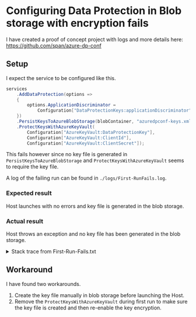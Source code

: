 # Configuring Data Protection in Blob storage with encryption fails

I have created a proof of concept project with logs and more details here:
https://github.com/span/azure-dp-conf

## Setup

I expect the service to be configured like this.

```c#
services
    .AddDataProtection(options =>
    {
        options.ApplicationDiscriminator = 
            Configuration["DataProtectionKeys:applicationDiscriminator"];
    })
    .PersistKeysToAzureBlobStorage(blobContainer, "azuredpconf-keys.xml")
    .ProtectKeysWithAzureKeyVault(
        Configuration["AzureKeyVault:DataProtectionKey"],
        Configuration["AzureKeyVault:ClientId"],
        Configuration["AzureKeyVault:ClientSecret"]);
```

This fails however since no key file is generated in 
`PersistKeysToAzureBlobStorage` and `ProtectKeysWithAzureKeyVault` seems
to require the key file.

A log of the failing run can be found in `./logs/First-RunFails.log`.

### Expected result

Host launches with no errors and key file is generated in the blob storage.

### Actual result

Host throws an exception and no key file has been generated in the blob storage.

<details>
<summary>Stack trace from First-Run-Fails.txt</summary>
<pre>
fail: Microsoft.AspNetCore.DataProtection.KeyManagement.KeyRingProvider[48]
      An error occurred while reading the key ring.
System.UriFormatException: Invalid URI: The format of the URI could not be determined.
   at System.Uri.CreateThis(String uri, Boolean dontEscape, UriKind uriKind)
   at System.Uri..ctor(String uriString, UriKind uriKind)
   at Microsoft.Azure.KeyVault.ObjectIdentifier..ctor(String collection, String identifier)
   at Microsoft.Azure.KeyVault.KeyVaultClientExtensions.WrapKeyAsync(IKeyVaultClient operations, String keyIdentifier, String algorithm, Byte[] key, CancellationToken cancellationToken)
   at Microsoft.AspNetCore.DataProtection.AzureKeyVault.AzureKeyVaultXmlEncryptor.EncryptAsync(XElement plaintextElement)
   at Microsoft.AspNetCore.DataProtection.AzureKeyVault.AzureKeyVaultXmlEncryptor.Encrypt(XElement plaintextElement)
   at Microsoft.AspNetCore.DataProtection.XmlEncryption.XmlEncryptionExtensions.EncryptIfNecessary(IXmlEncryptor encryptor, XElement element)
   at Microsoft.AspNetCore.DataProtection.KeyManagement.XmlKeyManager.Microsoft.AspNetCore.DataProtection.KeyManagement.Internal.IInternalXmlKeyManager.CreateNewKey(Guid keyId, DateTimeOffset creationDate, DateTimeOffset activationDate, DateTimeOffset expirationDate)
   at Microsoft.AspNetCore.DataProtection.KeyManagement.XmlKeyManager.CreateNewKey(DateTimeOffset activationDate, DateTimeOffset expirationDate)
   at Microsoft.AspNetCore.DataProtection.KeyManagement.KeyRingProvider.CreateCacheableKeyRingCore(DateTimeOffset now, IKey keyJustAdded)
   at Microsoft.AspNetCore.DataProtection.KeyManagement.KeyRingProvider.Microsoft.AspNetCore.DataProtection.KeyManagement.Internal.ICacheableKeyRingProvider.GetCacheableKeyRing(DateTimeOffset now)
   at Microsoft.AspNetCore.DataProtection.KeyManagement.KeyRingProvider.GetCurrentKeyRingCore(DateTime utcNow)
info: Microsoft.AspNetCore.DataProtection.Internal.DataProtectionStartupFilter[0]
      Key ring failed to load during application startup.
System.UriFormatException: Invalid URI: The format of the URI could not be determined.
   at System.Uri.CreateThis(String uri, Boolean dontEscape, UriKind uriKind)
   at System.Uri..ctor(String uriString, UriKind uriKind)
   at Microsoft.Azure.KeyVault.ObjectIdentifier..ctor(String collection, String identifier)
   at Microsoft.Azure.KeyVault.KeyVaultClientExtensions.WrapKeyAsync(IKeyVaultClient operations, String keyIdentifier, String algorithm, Byte[] key, CancellationToken cancellationToken)
   at Microsoft.AspNetCore.DataProtection.AzureKeyVault.AzureKeyVaultXmlEncryptor.EncryptAsync(XElement plaintextElement)
   at Microsoft.AspNetCore.DataProtection.AzureKeyVault.AzureKeyVaultXmlEncryptor.Encrypt(XElement plaintextElement)
   at Microsoft.AspNetCore.DataProtection.XmlEncryption.XmlEncryptionExtensions.EncryptIfNecessary(IXmlEncryptor encryptor, XElement element)
   at Microsoft.AspNetCore.DataProtection.KeyManagement.XmlKeyManager.Microsoft.AspNetCore.DataProtection.KeyManagement.Internal.IInternalXmlKeyManager.CreateNewKey(Guid keyId, DateTimeOffset creationDate, DateTimeOffset activationDate, DateTimeOffset expirationDate)
   at Microsoft.AspNetCore.DataProtection.KeyManagement.XmlKeyManager.CreateNewKey(DateTimeOffset activationDate, DateTimeOffset expirationDate)
   at Microsoft.AspNetCore.DataProtection.KeyManagement.KeyRingProvider.CreateCacheableKeyRingCore(DateTimeOffset now, IKey keyJustAdded)
   at Microsoft.AspNetCore.DataProtection.KeyManagement.KeyRingProvider.Microsoft.AspNetCore.DataProtection.KeyManagement.Internal.ICacheableKeyRingProvider.GetCacheableKeyRing(DateTimeOffset now)
   at Microsoft.AspNetCore.DataProtection.KeyManagement.KeyRingProvider.GetCurrentKeyRingCore(DateTime utcNow)
   at Microsoft.AspNetCore.DataProtection.KeyManagement.KeyRingProvider.GetCurrentKeyRing()
   at Microsoft.AspNetCore.DataProtection.Internal.DataProtectionStartupFilter.Configure(Action`1 next)
</pre>
</details>

## Workaround

I have found two workarounds. 

1. Create the key file manually in blob storage before launching the Host.
2. Remove the `ProtectKeysWithAzureKeyVault` during first run to make sure 
the key file is created and then re-enable the key encryption.
